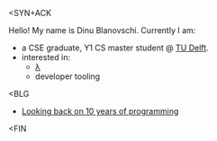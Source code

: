 &lt;SYN+ACK

Hello! My name is Dinu Blanovschi. Currently I am:

- a CSE graduate, Y1 CS master student @ [TU Delft](https://tudelft.nl/en).
- interested in:
    - [λ](https://en.wikipedia.org/wiki/Programming_language_theory)
    - developer tooling

<BLG

- [Looking back on 10 years of programming](https://dnbln.dev/blog/10y-of-programming)

[//]: ![](https://komarev.com/ghpvc/?username=dnbln)

&lt;FIN
